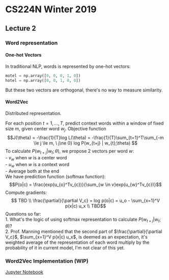 # CS224N Winter 2019
## Lecture 2

### Word representation
#### One-hot Vectors
In traditional NLP, words is represented by one-hot vectors:
```python
motel = np.array([0, 0, 0, 1, 0])
hotel = np.array([0, 0, 1, 0, 0])
```
But these two vectors are orthogonal, there's no way to measure similarity.

#### Word2Vec
Distributed representation.

For each position $t =1, ..., T$, predict context words within a window of fixed size m, given center word $w_j$.
Objective function
$$J(\theta) = -\frac{1}{T}log L(\theta) = -\frac{1}{T}\sum_{t=1}^T\sum_{-m \le j \le m, \ j\ne 0} log P(w_{t+j} | w_{t};\theta)
$$
To calculate $P(w_{t+j} | w_{t};\theta)$, we propose 2 vectors per word $w$:  
	- $v_{w}$ when $w$ is a center word  
	- $u_{w}$ when $w$ is a context word  
	- Average both at the end  
We have prediction function (softmax function):
$$P(o|c) = \frac{exp(u_{o}^Tv_{c})}{\sum_{w \in v}exp(u_{w}^Tv_{c})}$$
Compute gradients:
$$ TBD \\ \frac{\partial}{\partial V_c} = log p(o|c) = u_o - \sum_{x=1}^V p(x|c) u_x \\ TBD$$
Questions so far:  
	1. What's the logic of using softmax representation to calculate $P(w_{t+j} | w_{t};\theta)$?  
	2. Prof. Manning mentioned that the second part of $\frac{\partial}{\partial V_c}$, $\sum_{x=1}^V p(x|c) u_x$, is deemed as an expectation, it's weighted average of the representation of each word multiply by the probability of it in current model, I'm not clear of this yet.

### Word2Vec Implementation (WIP)
[Jupyter Notebook](https://github.com/jerrytim/LearningNLP/blob/master/word2vec.ipynb)